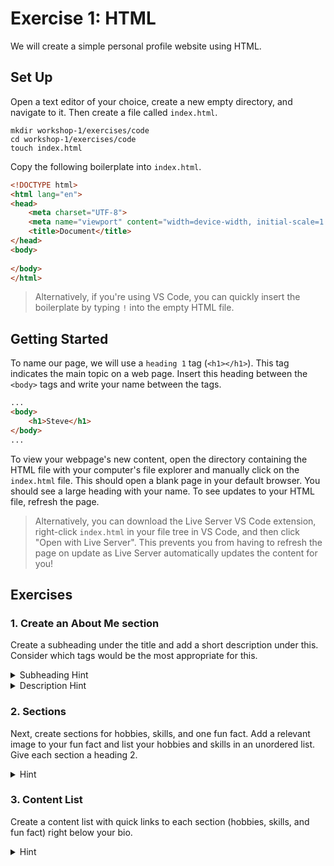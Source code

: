# Exercise 1: HTML

We will create a simple personal profile website using HTML.

## Set Up

Open a text editor of your choice, create a new empty directory, and navigate to it. Then create a file called `index.html`.

```shell
mkdir workshop-1/exercises/code
cd workshop-1/exercises/code
touch index.html
```

Copy the following boilerplate into `index.html`.

```html
<!DOCTYPE html>
<html lang="en">
<head>
    <meta charset="UTF-8">
    <meta name="viewport" content="width=device-width, initial-scale=1.0">
    <title>Document</title>
</head>
<body>
    
</body>
</html>
```

> Alternatively, if you're using VS Code, you can quickly insert the boilerplate by typing `!` into the empty HTML file.

## Getting Started

To name our page, we will use a `heading 1` tag (`<h1></h1>`). This tag indicates the main topic on a web page. Insert this heading between the `<body>` tags and write your name between the tags.

```html
...
<body>
    <h1>Steve</h1>
</body>
...
```

To view your webpage's new content, open the directory containing the HTML file with your computer's file explorer and manually click on the `index.html` file. This should open a blank page in your default browser. You should see a large heading with your name. To see updates to your HTML file, refresh the page.

> Alternatively, you can download the Live Server VS Code extension, right-click `index.html` in your file tree in VS Code, and then click "Open with Live Server". This prevents you from having to refresh the page on update as Live Server automatically updates the content for you!

## Exercises

### 1. Create an About Me section

Create a subheading under the title and add a short description under this. Consider which tags would be the most appropriate for this.

<details>
  <summary>Subheading Hint</summary>

  Which of the following tags is most suitable for the subheading:
  
  - `<p>`
  - `<span>`
  - `<h1>`
  - `<h2>`
  - `<h3>`

</details>

<details>
  <summary>Description Hint</summary>

  Which of the following tags is most suitable for this description:
  
  - `<p>`
  - `<span>`
  - `<h2>`
  - `<section>`
  - `<description>`
</details>

### 2. Sections

Next, create sections for hobbies, skills, and one fun fact. Add a relevant image to your fun fact and list your hobbies and skills in an unordered list. Give each section a heading 2.

<details>
  <summary>Hint</summary>

  Use the `<img>` tag and the `<ul>` and `<li>` tags for the list.
</details>

### 3. Content List

Create a content list with quick links to each section (hobbies, skills, and fun fact) right below your bio.

<details>
  <summary>Hint</summary>

  Use `<a>` tags and `<ul>` and `<li>` tags.
</details>

